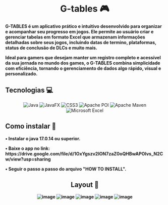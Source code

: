<h1 align="center" style="font-weight: bold;">G-tables 🎮</h1>

<p align="left">
  <b>G-TABLES é um aplicativo prático e intuitivo desenvolvido para organizar e acompanhar seu progresso em jogos. Ele permite ao usuário criar e gerenciar tabelas em formato Excel que armazenam informações detalhadas sobre seus jogos, incluindo datas de termino, plataformas, status de conclusão de DLCs e muito mais.

Ideal para gamers que desejam manter um registro completo e acessível da sua jornada no mundo dos games, o G-TABLES combina simplicidade com eficiência, tornando o gerenciamento de dados algo rápido, visual e personalizado.</b>
</p>
<div align="center">

<h2 align="left" id="technologies">Tecnologias 💻</h2>
  
![Java](https://img.shields.io/badge/java-%23ED8B00.svg?style=for-the-badge&logo=openjdk&logoColor=white)
![JavaFX](https://img.shields.io/badge/javafx-%23FF0000.svg?style=for-the-badge&logo=javafx&logoColor=white)
![CSS3](https://img.shields.io/badge/css3-%231572B6.svg?style=for-the-badge&logo=css3&logoColor=white)
![Apache POI](https://img.shields.io/badge/Apache%20POI-_-gray?style=flat-square&color=8BC34A)
![Apache Maven](https://img.shields.io/badge/Apache%20Maven-C71A36?style=for-the-badge&logo=Apache%20Maven&logoColor=white)
![Microsoft Excel](https://img.shields.io/badge/Microsoft_Excel-217346?style=for-the-badge&logo=microsoft-excel&logoColor=white)

</div>

<h2 align="left" id="Install">Como instalar 👾</h2>
<p><b>• Instalar o java 17.0.14 ou superior.</p>
<p align="left">
  <p>• Baixe o app no link:  https://drive.google.com/file/d/1OxYgszv2ION7zaZ0oQHBwAPOlvs_N2Cw/view?usp=sharing</p>
</p>
<p>• Seguir o passo a passo do arquivo "HOW TO INSTALL".</p>
<div align="center">

<h2 id="layout">Layout 🎨</h2>

![image](https://github.com/user-attachments/assets/ed09fb5e-0c99-43a1-966a-37fa1607d7c6)
![image](https://github.com/user-attachments/assets/caf6964e-5e35-43a1-bc8c-88433cfb0bea)
![image](https://github.com/user-attachments/assets/f200b976-d537-4de0-bb3c-21cebc01d8f0)
![image](https://github.com/user-attachments/assets/e3f92fc1-788d-40f8-b9f3-320376935823)
![image](https://github.com/user-attachments/assets/84884b9e-23e1-4b63-9e98-6e557f9de4d1)
